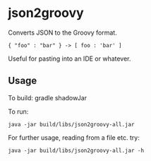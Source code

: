 # json2groovy

Converts JSON to the Groovy format. 

`{ "foo" : "bar" } -> [ foo : 'bar' ]`

Useful for pasting into an IDE or whatever.

## Usage

To build: gradle shadowJar

To run:

`java -jar build/libs/json2groovy-all.jar`

For further usage, reading from a file etc. try:

`java -jar build/libs/json2groovy-all.jar -h`
